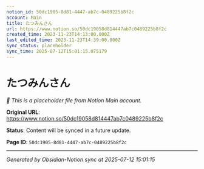 ```yaml
---
notion_id: 50dc1905-8d81-4447-ab7c-0489225b8f2c
account: Main
title: たつみんさん
url: https://www.notion.so/50dc19058d814447ab7c0489225b8f2c
created_time: 2023-11-23T14:13:00.000Z
last_edited_time: 2023-11-23T14:39:00.000Z
sync_status: placeholder
sync_time: 2025-07-12T15:01:15.075179
---
```


# たつみんさん

*🔄 This is a placeholder file from Notion Main account.*

**Original URL**: https://www.notion.so/50dc19058d814447ab7c0489225b8f2c

**Status**: Content will be synced in a future update.

**Page ID**: `50dc1905-8d81-4447-ab7c-0489225b8f2c`

---

*Generated by Obsidian-Notion sync at 2025-07-12 15:01:15*
